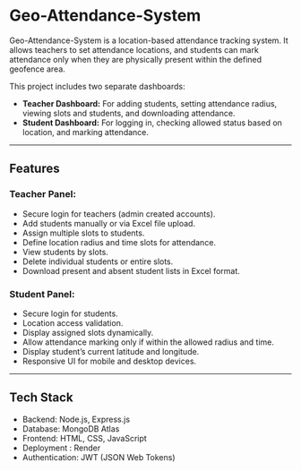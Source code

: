 # Geo-Attendance-System

Geo-Attendance-System is a location-based attendance tracking system. It allows teachers to set attendance locations, and students can mark attendance only when they are physically present within the defined geofence area.

This project includes two separate dashboards:
- **Teacher Dashboard:** For adding students, setting attendance radius, viewing slots and students, and downloading attendance.
- **Student Dashboard:** For logging in, checking allowed status based on location, and marking attendance.

---

## Features

### Teacher Panel:
- Secure login for teachers (admin created accounts).
- Add students manually or via Excel file upload.
- Assign multiple slots to students.
- Define location radius and time slots for attendance.
- View students by slots.
- Delete individual students or entire slots.
- Download present and absent student lists in Excel format.

### Student Panel:
- Secure login for students.
- Location access validation.
- Display assigned slots dynamically.
- Allow attendance marking only if within the allowed radius and time.
- Display student’s current latitude and longitude.
- Responsive UI for mobile and desktop devices.

---

## Tech Stack

- Backend: Node.js, Express.js
- Database: MongoDB Atlas
- Frontend: HTML, CSS, JavaScript 
- Deployment : Render 
- Authentication: JWT (JSON Web Tokens)

